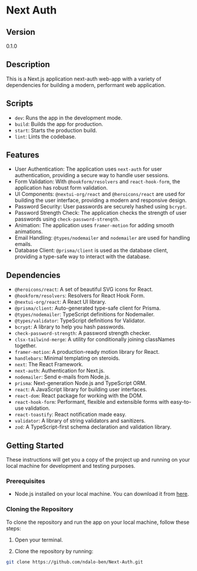 # Next Auth

## Version

0.1.0

## Description

This is a Next.js application next-auth web-app with a variety of dependencies for building a modern, performant web application.

## Scripts

- `dev`: Runs the app in the development mode.
- `build`: Builds the app for production.
- `start`: Starts the production build.
- `lint`: Lints the codebase.

## Features

- User Authentication: The application uses `next-auth` for user authentication, providing a secure way to handle user sessions.
- Form Validation: With `@hookform/resolvers` and `react-hook-form`, the application has robust form validation.
- UI Components: `@nextui-org/react` and `@heroicons/react` are used for building the user interface, providing a modern and responsive design.
- Password Security: User passwords are securely hashed using `bcrypt`.
- Password Strength Check: The application checks the strength of user passwords using `check-password-strength`.
- Animation: The application uses `framer-motion` for adding smooth animations.
- Email Handling: `@types/nodemailer` and `nodemailer` are used for handling emails.
- Database Client: `@prisma/client` is used as the database client, providing a type-safe way to interact with the database.

## Dependencies

- `@heroicons/react`: A set of beautiful SVG icons for React.
- `@hookform/resolvers`: Resolvers for React Hook Form.
- `@nextui-org/react`: A React UI library.
- `@prisma/client`: Auto-generated type-safe client for Prisma.
- `@types/nodemailer`: TypeScript definitions for Nodemailer.
- `@types/validator`: TypeScript definitions for Validator.
- `bcrypt`: A library to help you hash passwords.
- `check-password-strength`: A password strength checker.
- `clsx-tailwind-merge`: A utility for conditionally joining classNames together.
- `framer-motion`: A production-ready motion library for React.
- `handlebars`: Minimal templating on steroids.
- `next`: The React Framework.
- `next-auth`: Authentication for Next.js.
- `nodemailer`: Send e-mails from Node.js.
- `prisma`: Next-generation Node.js and TypeScript ORM.
- `react`: A JavaScript library for building user interfaces.
- `react-dom`: React package for working with the DOM.
- `react-hook-form`: Performant, flexible and extensible forms with easy-to-use validation.
- `react-toastify`: React notification made easy.
- `validator`: A library of string validators and sanitizers.
- `zod`: A TypeScript-first schema declaration and validation library.

## Getting Started

These instructions will get you a copy of the project up and running on your local machine for development and testing purposes.

### Prerequisites

- Node.js installed on your local machine. You can download it from [here](https://nodejs.org/).

### Cloning the Repository

To clone the repository and run the app on your local machine, follow these steps:

1. Open your terminal.

2. Clone the repository by running:

```bash
git clone https://github.com/ndalo-ben/Next-Auth.git
```
